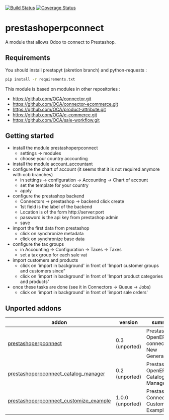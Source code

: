 [![Build Status](https://travis-ci.org/OCA/connector-prestashop.svg?branch=10.0)](https://travis-ci.org/OCA/connector-prestashop)
[![Coverage Status](https://coveralls.io/repos/OCA/connector-prestashop/badge.png?branch=10.0)](https://coveralls.io/r/OCA/connector-prestashop?branch=10.0)

prestashoperpconnect
====================

A module that allows Odoo to connect to Prestashop.

Requirements
------------

You should install prestapyt (akretion branch) and python-requests :

```bash
pip install -r requirements.txt
```

This module is based on modules in other repositories :
- https://github.com/OCA/connector.git
- https://github.com/OCA/connector-ecommerce.git
- https://github.com/OCA/product-attribute.git
- https://github.com/OCA/e-commerce.git
- https://github.com/OCA/sale-workflow.git
 

Getting started
---------------

- install the module prestashoperpconnect
  - settings -> modules
  - choose your country accounting
- install the module  account_accountant 
- configure the chart of account (it seems that it is not required anymore with ocb branches)
  - in settings -> configuration -> Accounting -> Chart of account
  - set the template for your country
  - apply
- configure the prestashop backend
  - Connectors -> prestashop -> backend click create
  - 1st field is the label of the backend
  - Location is of the form http://server:port
  - password is the api key from prestashop admin
  - save
- import the first data from prestashop
  - click on synchronize metadata
  - click on synchronize base data
- configure the tax groups
  - in Accounting -> Configuration -> Taxes -> Taxes
  - set a tax group for each sale vat
- import customers and products
  - click on 'import in background' in front of 'Import customer groups and customers since"
  - click on 'import in background' in front of 'Import product categories and products'
- once these tasks are done (see it in Connectors -> Queue -> Jobs)
  - click on 'import in background' in front of 'import sale orders'


[//]: # (addons)
Unported addons
---------------
addon | version | summary
--- | --- | ---
[prestashoperpconnect](prestashoperpconnect/) | 0.3 (unported) | Prestashop-OpenERP connector New Generation
[prestashoperpconnect_catalog_manager](prestashoperpconnect_catalog_manager/) | 0.2 (unported) | Prestashop-OpenERP Catalog Manager
[prestashoperpconnect_customize_example](prestashoperpconnect_customize_example/) | 1.0.0 (unported) | Prestashop Connector Customization Example

[//]: # (end addons)
